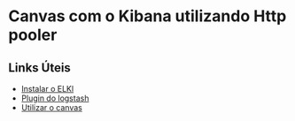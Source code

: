 # Canvas com o Kibana utilizando Http pooler

## **Links Úteis**
* [Instalar o ELKl](https://www.elastic.co/guide/en/elastic-stack/current/installing-elastic-stack.html)
* [Plugin do logstash](https://www.elastic.co/guide/en/logstash/current/plugins-inputs-http_poller.html)
* [Utilizar o canvas](https://www.elastic.co/guide/en/kibana/current/canvas.html)




